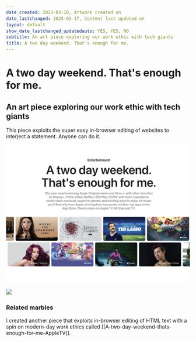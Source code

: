 ```yaml
---
date_created: 2023-03-10, Artwork created on
date_lastchanged: 2025-01-17, Content last updated on
layout: default
show_date_lastchanged_updatedauto: YES, YES, NO
subtitle: An art piece exploring our work ethic with tech giants
title: A two day weekend. That's enough for me.
---
```

# A two day weekend. That's enough for me. 
## An art piece exploring our work ethic with tech giants
This piece exploits the super easy in-browser editing of websites to interject a statement. Anyone can do it. 

![](media/cleanshot_2025-01-17-at-18-15-37@2x.png)

![](media/cleanshot_2025-01-17-at-18-19-06@2x.png)


### Related marbles
I created another piece that exploits in-browser editing of HTML text with a spin on modern-day work ethics called [[A-two-day-weekend-thats-enough-for-me-AppleTV]].
